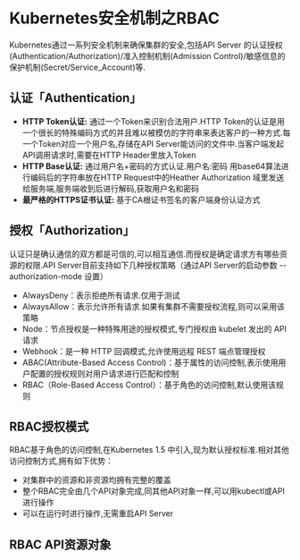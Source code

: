 # Kubernetes安全机制之RBAC

Kubernetes通过一系列安全机制来确保集群的安全,包括API Server 的认证授权(Authentication/Authorization)/准入控制机制(Admission Control)/敏感信息的保护机制(Secret/Service_Account)等.

## 认证「Authentication」

- **HTTP Token认证:** 通过一个Token来识别合法用户.HTTP Token的认证是用一个很长的特殊编码方式的并且难以被模仿的字符串来表达客户的一种方式.每一个Token对应一个用户名,存储在API Server能访问的文件中.当客户端发起API调用请求时,需要在HTTP Header里放入Token
- **HTTP Base认证:** 通过用户名+密码的方式认证.用户名:密码 用base64算法进行编码后的字符串放在HTTP Request中的Heather Authorization 域里发送给服务端,服务端收到后进行解码,获取用户名和密码
- **最严格的HTTPS证书认证:** 基于CA根证书签名的客户端身份认证方式

## 授权「Authorization」

认证只是确认通信的双方都是可信的,可以相互通信.而授权是确定请求方有哪些资源的权限.API Server目前支持如下几种授权策略（通过API Server的启动参数 --authorization-mode 设置）

- AlwaysDeny：表示拒绝所有请求.仅用于测试
- AlwaysAllow：表示允许所有请求.如果有集群不需要授权流程,则可以采用该策略
- Node：节点授权是一种特殊用途的授权模式,专门授权由 kubelet 发出的 API 请求
- Webhook：是一种 HTTP 回调模式,允许使用远程 REST 端点管理授权
- ABAC(Attribute-Based Access Control)：基于属性的访问控制,表示使用用户配置的授权规则对用户请求进行匹配和控制
- RBAC（Role-Based Access Control）：基于角色的访问控制,默认使用该规则

## RBAC授权模式

RBAC基于角色的访问控制,在Kubernetes 1.5 中引入,现为默认授权标准.相对其他访问控制方式,拥有如下优势：

- 对集群中的资源和非资源均拥有完整的覆盖
- 整个RBAC完全由几个API对象完成,同其他API对象一样,可以用kubectl或API进行操作
- 可以在运行时进行操作,无需重启API Server

## RBAC API资源对象
